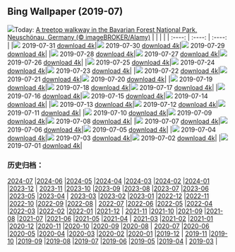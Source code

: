 ## Bing Wallpaper (2019-07)
![](http://cn.bing.com/th?id=OHR.TreeTower_EN-US3470966766_UHD.jpg&w=1000)Today: [A treetop walkway in the Bavarian Forest National Park, Neuschönau, Germany (© imageBROKER/Alamy)](http://cn.bing.com/th?id=OHR.TreeTower_EN-US3470966766_UHD.jpg)
|      |      |      |
| :----: | :----: | :----: |
|![](http://cn.bing.com/th?id=OHR.TreeTower_EN-US3470966766_UHD.jpg&pid=hp&w=384&h=216&rs=1&c=4) 2019-07-31 [download 4k](http://cn.bing.com/th?id=OHR.TreeTower_EN-US3470966766_UHD.jpg)|![](http://cn.bing.com/th?id=OHR.TortoiseMigration_EN-US3385545831_UHD.jpg&pid=hp&w=384&h=216&rs=1&c=4) 2019-07-30 [download 4k](http://cn.bing.com/th?id=OHR.TortoiseMigration_EN-US3385545831_UHD.jpg)|![](http://cn.bing.com/th?id=OHR.TrilliumLake_EN-US3336281654_UHD.jpg&pid=hp&w=384&h=216&rs=1&c=4) 2019-07-29 [download 4k](http://cn.bing.com/th?id=OHR.TrilliumLake_EN-US3336281654_UHD.jpg)|
|![](http://cn.bing.com/th?id=OHR.NebraskaCarArt_EN-US3283375378_UHD.jpg&pid=hp&w=384&h=216&rs=1&c=4) 2019-07-28 [download 4k](http://cn.bing.com/th?id=OHR.NebraskaCarArt_EN-US3283375378_UHD.jpg)|![](http://cn.bing.com/th?id=OHR.CahuitaNP_EN-US3238396594_UHD.jpg&pid=hp&w=384&h=216&rs=1&c=4) 2019-07-27 [download 4k](http://cn.bing.com/th?id=OHR.CahuitaNP_EN-US3238396594_UHD.jpg)|![](http://cn.bing.com/th?id=OHR.NendazAlpenhorn_EN-US3193438150_UHD.jpg&pid=hp&w=384&h=216&rs=1&c=4) 2019-07-26 [download 4k](http://cn.bing.com/th?id=OHR.NendazAlpenhorn_EN-US3193438150_UHD.jpg)|
|![](http://cn.bing.com/th?id=OHR.JanesCarousel_EN-US9857134061_UHD.jpg&pid=hp&w=384&h=216&rs=1&c=4) 2019-07-25 [download 4k](http://cn.bing.com/th?id=OHR.JanesCarousel_EN-US9857134061_UHD.jpg)|![](http://cn.bing.com/th?id=OHR.MeerkatMob_EN-US0017108852_UHD.jpg&pid=hp&w=384&h=216&rs=1&c=4) 2019-07-24 [download 4k](http://cn.bing.com/th?id=OHR.MeerkatMob_EN-US0017108852_UHD.jpg)|![](http://cn.bing.com/th?id=OHR.Skywalk_EN-US4440241441_UHD.jpg&pid=hp&w=384&h=216&rs=1&c=4) 2019-07-23 [download 4k](http://cn.bing.com/th?id=OHR.Skywalk_EN-US4440241441_UHD.jpg)|
|![](http://cn.bing.com/th?id=OHR.SardiniaHawkMoth_EN-US8645984997_UHD.jpg&pid=hp&w=384&h=216&rs=1&c=4) 2019-07-22 [download 4k](http://cn.bing.com/th?id=OHR.SardiniaHawkMoth_EN-US8645984997_UHD.jpg)|![](http://cn.bing.com/th?id=OHR.BuckinghamSummer_EN-US8419244709_UHD.jpg&pid=hp&w=384&h=216&rs=1&c=4) 2019-07-21 [download 4k](http://cn.bing.com/th?id=OHR.BuckinghamSummer_EN-US8419244709_UHD.jpg)|![](http://cn.bing.com/th?id=OHR.MoonMuseum_EN-US8292814597_UHD.jpg&pid=hp&w=384&h=216&rs=1&c=4) 2019-07-20 [download 4k](http://cn.bing.com/th?id=OHR.MoonMuseum_EN-US8292814597_UHD.jpg)|
|![](http://cn.bing.com/th?id=OHR.GodsGarden_EN-US5155689734_UHD.jpg&pid=hp&w=384&h=216&rs=1&c=4) 2019-07-19 [download 4k](http://cn.bing.com/th?id=OHR.GodsGarden_EN-US5155689734_UHD.jpg)|![](http://cn.bing.com/th?id=OHR.WaterperryGardens_EN-US8173436031_UHD.jpg&pid=hp&w=384&h=216&rs=1&c=4) 2019-07-18 [download 4k](http://cn.bing.com/th?id=OHR.WaterperryGardens_EN-US8173436031_UHD.jpg)|![](http://cn.bing.com/th?id=OHR.GobiSheep_EN-US3908203180_UHD.jpg&pid=hp&w=384&h=216&rs=1&c=4) 2019-07-17 [download 4k](http://cn.bing.com/th?id=OHR.GobiSheep_EN-US3908203180_UHD.jpg)|
|![](http://cn.bing.com/th?id=OHR.HemingwayHome_EN-US3797204563_UHD.jpg&pid=hp&w=384&h=216&rs=1&c=4) 2019-07-16 [download 4k](http://cn.bing.com/th?id=OHR.HemingwayHome_EN-US3797204563_UHD.jpg)|![](http://cn.bing.com/th?id=OHR.Ushitukiiwa_EN-US7864837707_UHD.jpg&pid=hp&w=384&h=216&rs=1&c=4) 2019-07-15 [download 4k](http://cn.bing.com/th?id=OHR.Ushitukiiwa_EN-US7864837707_UHD.jpg)|![](http://cn.bing.com/th?id=OHR.LeatherbackTT_EN-US7759807534_UHD.jpg&pid=hp&w=384&h=216&rs=1&c=4) 2019-07-14 [download 4k](http://cn.bing.com/th?id=OHR.LeatherbackTT_EN-US7759807534_UHD.jpg)|
|![](http://cn.bing.com/th?id=OHR.TheMac_EN-US7670367637_UHD.jpg&pid=hp&w=384&h=216&rs=1&c=4) 2019-07-13 [download 4k](http://cn.bing.com/th?id=OHR.TheMac_EN-US7670367637_UHD.jpg)|![](http://cn.bing.com/th?id=OHR.NightofNights_EN-US7573513110_UHD.jpg&pid=hp&w=384&h=216&rs=1&c=4) 2019-07-12 [download 4k](http://cn.bing.com/th?id=OHR.NightofNights_EN-US7573513110_UHD.jpg)|![](http://cn.bing.com/th?id=OHR.IndiaLitSpace_EN-US7080723789_UHD.jpg&pid=hp&w=384&h=216&rs=1&c=4) 2019-07-11 [download 4k](http://cn.bing.com/th?id=OHR.IndiaLitSpace_EN-US7080723789_UHD.jpg)|
|![](http://cn.bing.com/th?id=OHR.KingsWalkway_EN-US7409391590_UHD.jpg&pid=hp&w=384&h=216&rs=1&c=4) 2019-07-10 [download 4k](http://cn.bing.com/th?id=OHR.KingsWalkway_EN-US7409391590_UHD.jpg)|![](http://cn.bing.com/th?id=OHR.JaguarPantanal_EN-US7334347066_UHD.jpg&pid=hp&w=384&h=216&rs=1&c=4) 2019-07-09 [download 4k](http://cn.bing.com/th?id=OHR.JaguarPantanal_EN-US7334347066_UHD.jpg)|![](http://cn.bing.com/th?id=OHR.ChefchaouenMorocco_EN-US7146186763_UHD.jpg&pid=hp&w=384&h=216&rs=1&c=4) 2019-07-08 [download 4k](http://cn.bing.com/th?id=OHR.ChefchaouenMorocco_EN-US7146186763_UHD.jpg)|
|![](http://cn.bing.com/th?id=OHR.WesternArcticHerd_EN-US7060265745_UHD.jpg&pid=hp&w=384&h=216&rs=1&c=4) 2019-07-07 [download 4k](http://cn.bing.com/th?id=OHR.WesternArcticHerd_EN-US7060265745_UHD.jpg)|![](http://cn.bing.com/th?id=OHR.PelotonSunflowers_EN-US6580114020_UHD.jpg&pid=hp&w=384&h=216&rs=1&c=4) 2019-07-06 [download 4k](http://cn.bing.com/th?id=OHR.PelotonSunflowers_EN-US6580114020_UHD.jpg)|![](http://cn.bing.com/th?id=OHR.PeelCastle_EN-US6180948507_UHD.jpg&pid=hp&w=384&h=216&rs=1&c=4) 2019-07-05 [download 4k](http://cn.bing.com/th?id=OHR.PeelCastle_EN-US6180948507_UHD.jpg)|
|![](http://cn.bing.com/th?id=OHR.SeattleFourth_EN-US6291178684_UHD.jpg&pid=hp&w=384&h=216&rs=1&c=4) 2019-07-04 [download 4k](http://cn.bing.com/th?id=OHR.SeattleFourth_EN-US6291178684_UHD.jpg)|![](http://cn.bing.com/th?id=OHR.Transfagarasan_EN-US6188465843_UHD.jpg&pid=hp&w=384&h=216&rs=1&c=4) 2019-07-03 [download 4k](http://cn.bing.com/th?id=OHR.Transfagarasan_EN-US6188465843_UHD.jpg)|![](http://cn.bing.com/th?id=OHR.BailysBeads_EN-US6110016716_UHD.jpg&pid=hp&w=384&h=216&rs=1&c=4) 2019-07-02 [download 4k](http://cn.bing.com/th?id=OHR.BailysBeads_EN-US6110016716_UHD.jpg)|
|![](http://cn.bing.com/th?id=OHR.CanadaDayCanoeing_EN-US6034630534_UHD.jpg&pid=hp&w=384&h=216&rs=1&c=4) 2019-07-01 [download 4k](http://cn.bing.com/th?id=OHR.CanadaDayCanoeing_EN-US6034630534_UHD.jpg)|
### 历史归档：
[2024-07](/picture/2024-07/) |[2024-06](/picture/2024-06/) |[2024-05](/picture/2024-05/) |[2024-04](/picture/2024-04/) |[2024-03](/picture/2024-03/) |[2024-02](/picture/2024-02/) |[2024-01](/picture/2024-01/) |[2023-12](/picture/2023-12/) |
[2023-11](/picture/2023-11/) |[2023-10](/picture/2023-10/) |[2023-09](/picture/2023-09/) |[2023-08](/picture/2023-08/) |[2023-07](/picture/2023-07/) |[2023-06](/picture/2023-06/) |[2023-05](/picture/2023-05/) |[2023-04](/picture/2023-04/) |
[2023-03](/picture/2023-03/) |[2023-02](/picture/2023-02/) |[2023-01](/picture/2023-01/) |[2022-12](/picture/2022-12/) |[2022-11](/picture/2022-11/) |[2022-10](/picture/2022-10/) |[2022-09](/picture/2022-09/) |[2022-08](/picture/2022-08/) |
[2022-07](/picture/2022-07/) |[2022-06](/picture/2022-06/) |[2022-05](/picture/2022-05/) |[2022-04](/picture/2022-04/) |[2022-03](/picture/2022-03/) |[2022-02](/picture/2022-02/) |[2022-01](/picture/2022-01/) |[2021-12](/picture/2021-12/) |
[2021-11](/picture/2021-11/) |[2021-10](/picture/2021-10/) |[2021-09](/picture/2021-09/) |[2021-08](/picture/2021-08/) |[2021-07](/picture/2021-07/) |[2021-06](/picture/2021-06/) |[2021-05](/picture/2021-05/) |[2021-04](/picture/2021-04/) |
[2021-03](/picture/2021-03/) |[2021-02](/picture/2021-02/) |[2021-01](/picture/2021-01/) |[2020-12](/picture/2020-12/) |[2020-11](/picture/2020-11/) |[2020-10](/picture/2020-10/) |[2020-09](/picture/2020-09/) |[2020-08](/picture/2020-08/) |
[2020-07](/picture/2020-07/) |[2020-06](/picture/2020-06/) |[2020-05](/picture/2020-05/) |[2020-04](/picture/2020-04/) |[2020-03](/picture/2020-03/) |[2020-02](/picture/2020-02/) |[2020-01](/picture/2020-01/) |[2019-12](/picture/2019-12/) |
[2019-11](/picture/2019-11/) |[2019-10](/picture/2019-10/) |[2019-09](/picture/2019-09/) |[2019-08](/picture/2019-08/) |[2019-07](/picture/2019-07/) |[2019-06](/picture/2019-06/) |[2019-05](/picture/2019-05/) |[2019-04](/picture/2019-04/) |
[2019-03](/picture/2019-03/) |
